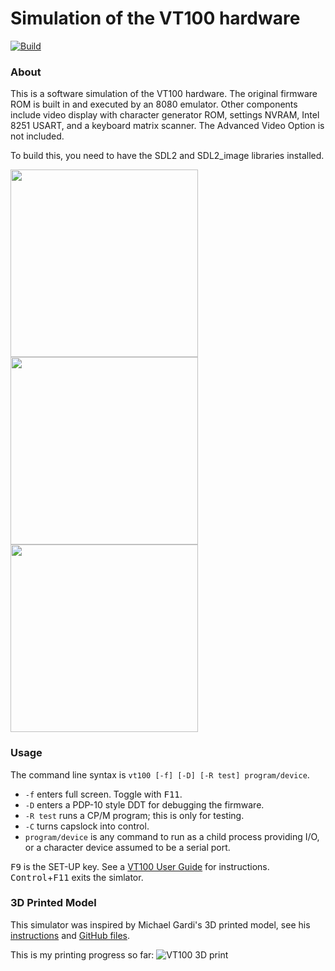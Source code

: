 # Simulation of the VT100 hardware

[![Build](https://github.com/larsbrinkhoff/terminal-simulator/actions/workflows/build.yml/badge.svg)](https://github.com/larsbrinkhoff/terminal-simulator/actions/workflows/build.yml)

### About

This is a software simulation of the VT100 hardware.  The original
firmware ROM is built in and executed by an 8080 emulator.  Other
components include video display with character generator ROM,
settings NVRAM, Intel 8251 USART, and a keyboard matrix scanner.  The
Advanced Video Option is not included.

To build this, you need to have the SDL2 and SDL2_image libraries
installed.

<img src="https://user-images.githubusercontent.com/775050/121336737-1a279100-c91c-11eb-87fb-bd015b20e7fa.png" width="300"> <img src="https://user-images.githubusercontent.com/775050/121336779-21e73580-c91c-11eb-90c3-0541588f674c.png" width="300"> <img src="https://user-images.githubusercontent.com/775050/121336830-2dd2f780-c91c-11eb-84b6-e7dacf5324d0.png" width="300">

### Usage

The command line syntax is `vt100 [-f] [-D] [-R test] program/device`.

- `-f` enters full screen.  Toggle with <kbd>F11</kbd>.
- `-D` enters a PDP-10 style DDT for debugging the firmware.
- `-R test` runs a CP/M program; this is only for testing.
- `-C` turns capslock into control.
- `program/device` is any command to run as a child process providing I/O,
  or a character device assumed to be a serial port.

<kbd>F9</kbd> is the SET-UP key.  See a [VT100 User
Guide](https://vt100.net/docs/vt100-ug/chapter1.html) for instructions.
<kbd>Control</kbd>+<kbd>F11</kbd> exits the simlator.

### 3D Printed Model

This simulator was inspired by Michael Gardi's 3D printed model, see his
[instructions](https://www.instructables.com/23-Scale-VT100-Terminal-Reproduction/)
and [GitHub files](https://github.com/kidmirage/2-3-Scale-VT100-Terminal-Reproduction).

This is my printing progress so far:
![VT100 3D print](https://retrocomputingforum.com/uploads/default/original/2X/c/c4f3cae595903887ff446df226e7f89e31eb5b14.jpeg)
